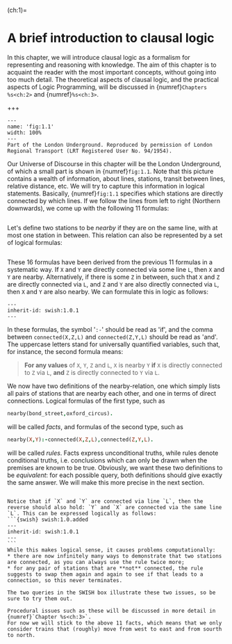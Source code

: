 <!--H2: Chapter 1-->
(ch:1)=
# A brief introduction to clausal logic #

In this chapter, we will introduce clausal logic as a formalism for representing and reasoning with knowledge. The aim of this chapter is to acquaint the reader with the most important concepts, without going into too much detail. The theoretical aspects of clausal logic, and the practical aspects of Logic Programming, will be discussed in {numref}`Chapters %s<ch:2>` and {numref}`%s<ch:3>`.
<!--Chapters 2 3-->

+++

```{figure} /src/fig/part_i/image002.svg
---
name: 'fig:1.1'
width: 100%
---
Part of the London Underground. Reproduced by permission of London Regional Transport (LRT Registered User No. 94/1954).
```

Our Universe of Discourse in this chapter will be the London Underground, of which a small part is shown in {numref}`fig:1.1`. Note that this picture contains a wealth of information, about lines, stations, transit between lines, relative distance, etc. We will try to capture this information in logical statements. Basically, {numref}`fig:1.1` specifies which stations are directly connected by which lines. If we follow the lines from left to right (Northern downwards), we come up with the following 11 formulas:
```{swish} swish:1.0.1
```
Let's define two stations to be *nearby* if they are on the same line, with at most one station in between. This relation can also be represented by a set of logical formulas:
```{swish} swish:1.0.2
```
These 16 formulas have been derived from the previous 11 formulas in a systematic way. If `X` and `Y` are directly connected via some line `L`, then `X` and `Y` are nearby. Alternatively, if there is some `Z` in between, such that `X` and `Z` are directly connected via `L`, and `Z` and `Y` are also directly connected via `L`, then `X` and `Y` are also nearby. We can formulate this in logic as follows:
```{swish} swish:1.0.3
---
inherit-id: swish:1.0.1
---
```
In these formulas, the symbol '`:-`' should be read as 'if', and the comma between `connected(X,Z,L)` and `connected(Z,Y,L)` should be read as 'and'. The uppercase letters stand for universally quantified variables, such that, for instance, the second formula means:

> **For any values** of `X`, `Y`, `Z` and `L`, `X` is nearby `Y` **if** `X` is directly connected to `Z` via `L`, **and** `Z` is directly connected to `Y` via `L`.

We now have two definitions of the nearby-relation, one which simply lists all pairs of stations that are nearby each other, and one in terms of direct connections. Logical formulas of the first type, such as
```Prolog
nearby(bond_street,oxford_circus).
```
will be called *facts*, and formulas of the second type, such as
```Prolog
nearby(X,Y):-connected(X,Z,L),connected(Z,Y,L).
```
will be called *rules*. Facts express unconditional truths, while rules denote conditional truths, i.e. conclusions which can only be drawn when the premises are known to be true. Obviously, we want these two definitions to be *equivalent*: for each possible query, both definitions should give exactly the same answer. We will make this more precise in the next section.

```{exercise} ex:1.1
```

````{tip}
Notice that if `X` and `Y` are connected via line `L`, then the reverse should also hold: `Y` and `X` are connected via the same line `L`. This can be expressed logically as follows:
```{swish} swish:1.0.added
---
inherit-id: swish:1.0.1
---
```
While this makes logical sense, it causes problems computationally:
* there are now infinitely many ways to demonstrate that two stations are connected, as you can always use the rule twice more;
* for any pair of stations that are **not** connected, the rule suggests to swap them again and again to see if that leads to a connection, so this never terminates.

The two queries in the SWISH box illustrate these two issues, so be sure to try them out.

Procedural issues such as these will be discussed in more detail in {numref}`Chapter %s<ch:3>`.
For now we will stick to the above 11 facts, which means that we only consider trains that (roughly) move from west to east and from sourth to north.
````
